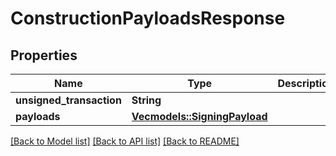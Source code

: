 # ConstructionPayloadsResponse

## Properties

| Name                     | Type                                                 | Description | Notes |
| ------------------------ | ---------------------------------------------------- | ----------- | ----- |
| **unsigned_transaction** | **String**                                           |             |       |
| **payloads**             | [**Vec<models::SigningPayload>**](SigningPayload.md) |             |       |

[[Back to Model list]](../README.md#documentation-for-models)
[[Back to API list]](../README.md#documentation-for-api-endpoints) [[Back to README]](../README.md)
